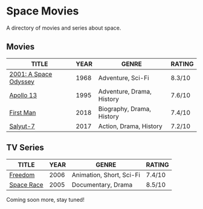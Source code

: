 # Space Movies

A directory of movies and series about space.

## Movies

| TITLE                                                          | YEAR | GENRE                      | RATING |
|----------------------------------------------------------------|------|----------------------------|--------|
| [2001: A Space Odyssey](https://www.imdb.com/title/tt0062622/) | 1968 | Adventure, Sci-Fi          | 8.3/10 |
| [Apollo 13](https://www.imdb.com/title/tt0112384/)             | 1995 | Adventure, Drama, History  | 7.6/10 |
| [First Man](https://www.imdb.com/title/tt1213641/)             | 2018 | Biography, Drama, History  | 7.4/10 |
| [Salyut-7](https://www.imdb.com/title/tt6537238/)              | 2017 | Action, Drama, History     | 7.2/10 |

## TV Series

| TITLE                                                          | YEAR | GENRE                      | RATING |
|----------------------------------------------------------------|------|----------------------------|--------|
| [Freedom](https://www.imdb.com/title/tt0928385/)               | 2006 | Animation, Short, Sci-Fi   | 7.4/10 |
| [Space Race](https://www.imdb.com/title/tt0461887/)            | 2005 | Documentary, Drama         | 8.5/10 |

Coming soon more, stay tuned!